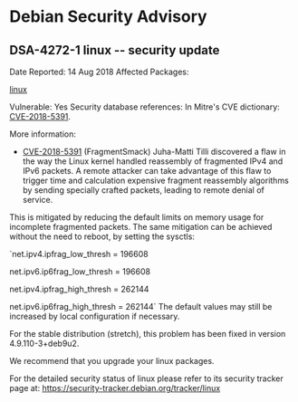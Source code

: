 
Debian Security Advisory
========================


DSA-4272-1 linux -- security update
-----------------------------------



Date Reported:
14 Aug 2018
Affected Packages:

[linux](https://packages.debian.org/src:linux)

Vulnerable:
Yes
Security database references:
In Mitre's CVE dictionary: [CVE-2018-5391](https://security-tracker.debian.org/tracker/CVE-2018-5391).  

More information:

* [CVE-2018-5391](https://security-tracker.debian.org/tracker/CVE-2018-5391) (FragmentSmack)
 Juha-Matti Tilli discovered a flaw in the way the Linux kernel
 handled reassembly of fragmented IPv4 and IPv6 packets. A remote
 attacker can take advantage of this flaw to trigger time and
 calculation expensive fragment reassembly algorithms by sending
 specially crafted packets, leading to remote denial of service.


This is mitigated by reducing the default limits on memory usage
 for incomplete fragmented packets. The same mitigation can be
 achieved without the need to reboot, by setting the sysctls:


`net.ipv4.ipfrag_low_thresh = 196608  

 net.ipv6.ip6frag_low_thresh = 196608  

 net.ipv4.ipfrag_high_thresh = 262144  

 net.ipv6.ip6frag_high_thresh = 262144`
The default values may still be increased by local configuration
 if necessary.


For the stable distribution (stretch), this problem has been fixed in
version 4.9.110-3+deb9u2.


We recommend that you upgrade your linux packages.


For the detailed security status of linux please refer to its
security tracker page at:
<https://security-tracker.debian.org/tracker/linux>





